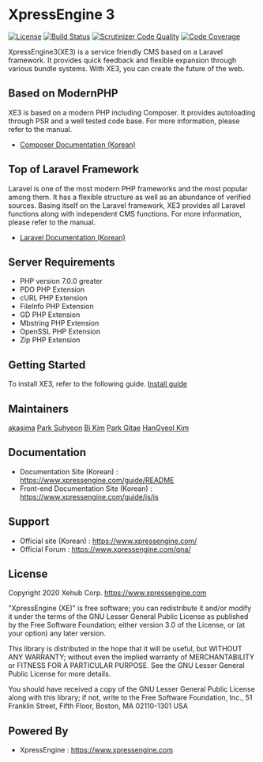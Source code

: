 XpressEngine 3
==============

[![License](http://img.shields.io/badge/license-GNU%20LGPL-brightgreen.svg)](http://www.gnu.org/licenses/gpl.html) [![Build Status](https://scrutinizer-ci.com/g/xpressengine/xpressengine/badges/build.png?b=master)](https://scrutinizer-ci.com/g/xpressengine/xpressengine/build-status/master) [![Scrutinizer Code Quality](https://scrutinizer-ci.com/g/xpressengine/xpressengine/badges/quality-score.png?b=master)](https://scrutinizer-ci.com/g/xpressengine/xpressengine/?branch=master) [![Code Coverage](https://scrutinizer-ci.com/g/xpressengine/xpressengine/badges/coverage.png?b=master)](https://scrutinizer-ci.com/g/xpressengine/xpressengine/?branch=master)

XpressEngine3(XE3) is a service friendly CMS based on a Laravel framework. It provides quick feedback and flexible expansion through various bundle systems. With XE3, you can create the future of the web.

## Based on ModernPHP
XE3 is based on a modern PHP including Composer. It provides autoloading through PSR and a well tested code base. For more information, please refer to the manual.

* [Composer Documentation (Korean)](http://xpressengine.github.io/Composer-korean-docs/)

## Top of Laravel Framework
Laravel is one of the most modern PHP frameworks and the most popular among them. It has a flexible structure as well as an abundance of verified sources. Basing itself on the Laravel framework, XE3 provides all Laravel functions along with independent CMS functions. For more information, please refer to the manual.

* [Laravel Documentation (Korean)](http://xpressengine.github.io/laravel-korean-docs/)

## Server Requirements
* PHP version 7.0.0 greater
* PDO PHP Extension
* cURL PHP Extension
* FileInfo PHP Extension
* GD PHP Extension
* Mbstring PHP Extension
* OpenSSL PHP Extension
* Zip PHP Extension

## Getting Started

To install XE3, refer to the following guide. [Install guide](https://www.xpressengine.com/guide/getting-started/installation)

## Maintainers
[akasima](https://github.com/akasima) [Park Suhyeon](https://github.com/xharpenParksuhyeon) [Bi Kim](https://github.com/bi-kim) [Park Gitae](https://github.com/HighK) [HanGyeol Kim](https://github.com/gyorudayo)

## Documentation
* Documentation Site (Korean) : https://www.xpressengine.com/guide/README
* Front-end Documentation Site (Korean) : https://www.xpressengine.com/guide/js/js

## Support
* Official site (Korean) : https://www.xpressengine.com/
* Official Forum : https://www.xpressengine.com/qna/

## License
Copyright 2020 Xehub Corp. <https://www.xpressengine.com>

"XpressEngine (XE)" is free software; you can redistribute it and/or
modify it under the terms of the GNU Lesser General Public
License as published by the Free Software Foundation; either
version 3.0 of the License, or (at your option) any later version.

This library is distributed in the hope that it will be useful,
but WITHOUT ANY WARRANTY; without even the implied warranty of
MERCHANTABILITY or FITNESS FOR A PARTICULAR PURPOSE.  See the GNU
Lesser General Public License for more details.

You should have received a copy of the GNU Lesser General Public
License along with this library; if not, write to the Free Software
Foundation, Inc., 51 Franklin Street, Fifth Floor, Boston, MA  02110-1301  USA

## Powered By
* XpressEngine : https://www.xpressengine.com

